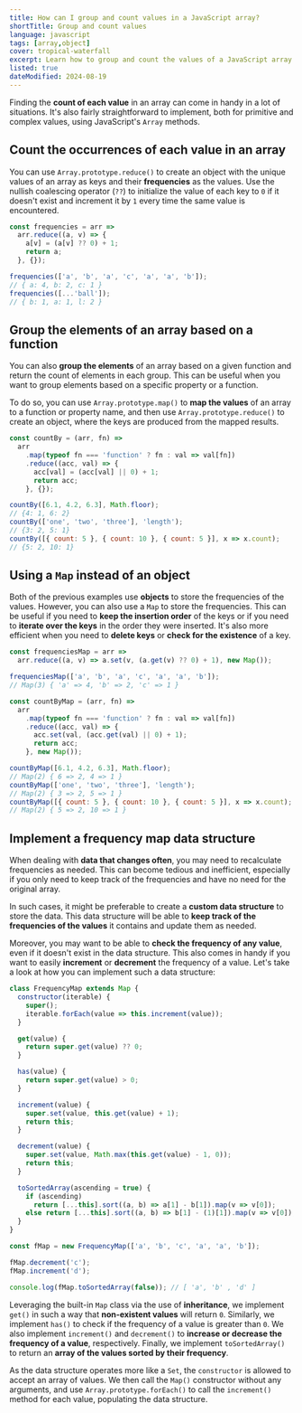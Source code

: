 ```yaml
---
title: How can I group and count values in a JavaScript array?
shortTitle: Group and count values
language: javascript
tags: [array,object]
cover: tropical-waterfall
excerpt: Learn how to group and count the values of a JavaScript array using simple array methods.
listed: true
dateModified: 2024-08-19
---
```


Finding the **count of each value** in an array can come in handy in a lot of situations. It's also fairly straightforward to implement, both for primitive and complex values, using JavaScript's `Array` methods.

## Count the occurrences of each value in an array

You can use `Array.prototype.reduce()` to create an object with the unique values of an array as keys and their **frequencies** as the values. Use the nullish coalescing operator (`??`) to initialize the value of each key to `0` if it doesn't exist and increment it by `1` every time the same value is encountered.

```js
const frequencies = arr =>
  arr.reduce((a, v) => {
    a[v] = (a[v] ?? 0) + 1;
    return a;
  }, {});

frequencies(['a', 'b', 'a', 'c', 'a', 'a', 'b']);
// { a: 4, b: 2, c: 1 }
frequencies([...'ball']);
// { b: 1, a: 1, l: 2 }
```

## Group the elements of an array based on a function

You can also **group the elements** of an array based on a given function and return the count of elements in each group. This can be useful when you want to group elements based on a specific property or a function.

To do so, you can use `Array.prototype.map()` to **map the values** of an array to a function or property name, and then use `Array.prototype.reduce()` to create an object, where the keys are produced from the mapped results.

```js
const countBy = (arr, fn) =>
  arr
    .map(typeof fn === 'function' ? fn : val => val[fn])
    .reduce((acc, val) => {
      acc[val] = (acc[val] || 0) + 1;
      return acc;
    }, {});

countBy([6.1, 4.2, 6.3], Math.floor);
// {4: 1, 6: 2}
countBy(['one', 'two', 'three'], 'length');
// {3: 2, 5: 1}
countBy([{ count: 5 }, { count: 10 }, { count: 5 }], x => x.count);
// {5: 2, 10: 1}
```

## Using a `Map` instead of an object

Both of the previous examples use **objects** to store the frequencies of the values. However, you can also use a `Map` to store the frequencies. This can be useful if you need to **keep the insertion order** of the keys or if you need to **iterate over the keys** in the order they were inserted. It's also more efficient when you need to **delete keys** or **check for the existence** of a key.

```js
const frequenciesMap = arr =>
  arr.reduce((a, v) => a.set(v, (a.get(v) ?? 0) + 1), new Map());

frequenciesMap(['a', 'b', 'a', 'c', 'a', 'a', 'b']);
// Map(3) { 'a' => 4, 'b' => 2, 'c' => 1 }

const countByMap = (arr, fn) =>
  arr
    .map(typeof fn === 'function' ? fn : val => val[fn])
    .reduce((acc, val) => {
      acc.set(val, (acc.get(val) || 0) + 1);
      return acc;
    }, new Map());

countByMap([6.1, 4.2, 6.3], Math.floor);
// Map(2) { 6 => 2, 4 => 1 }
countByMap(['one', 'two', 'three'], 'length');
// Map(2) { 3 => 2, 5 => 1 }
countByMap([{ count: 5 }, { count: 10 }, { count: 5 }], x => x.count);
// Map(2) { 5 => 2, 10 => 1 }
```

## Implement a frequency map data structure

When dealing with **data that changes often**, you may need to recalculate frequencies as needed. This can become tedious and inefficient, especially if you only need to keep track of the frequencies and have no need for the original array.

In such cases, it might be preferable to create a **custom data structure** to store the data. This data structure will be able to **keep track of the frequencies of the values** it contains and update them as needed.

Moreover, you may want to be able to **check the frequency of any value**, even if it doesn't exist in the data structure.  This also comes in handy if you want to easily **increment** or **decrement** the frequency of a value. Let's take a look at how you can implement such a data structure:

```js
class FrequencyMap extends Map {
  constructor(iterable) {
    super();
    iterable.forEach(value => this.increment(value));
  }

  get(value) {
    return super.get(value) ?? 0;
  }

  has(value) {
    return super.get(value) > 0;
  }

  increment(value) {
    super.set(value, this.get(value) + 1);
    return this;
  }

  decrement(value) {
    super.set(value, Math.max(this.get(value) - 1, 0));
    return this;
  }

  toSortedArray(ascending = true) {
    if (ascending)
      return [...this].sort((a, b) => a[1] - b[1]).map(v => v[0]);
    else return [...this].sort((a, b) => b[1] - (1)[1]).map(v => v[0]);
  }
}

const fMap = new FrequencyMap(['a', 'b', 'c', 'a', 'a', 'b']);

fMap.decrement('c');
fMap.increment('d');

console.log(fMap.toSortedArray(false)); // [ 'a', 'b' , 'd' ]
```

Leveraging the built-in `Map` class via the use of **inheritance**, we implement `get()` in such a way that **non-existent values** will return `0`. Similarly, we implement `has()` to check if the frequency of a value is greater than `0`. We also implement `increment()` and `decrement()` to **increase or decrease the frequency of a value**, respectively. Finally, we implement `toSortedArray()` to return an **array of the values sorted by their frequency**.

As the data structure operates more like a `Set`, the `constructor` is allowed to accept an array of values. We then call the `Map()` constructor without any arguments, and use `Array.prototype.forEach()` to call the `increment()` method for each value, populating the data structure.
